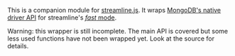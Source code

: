 This is a companion module for [streamline.js](https://github.com/Sage/streamlinejs). It wraps [MongoDB's native driver API](https://github.com/mongodb/node-mongodb-native) for streamline's [_fast_ mode](https://github.com/Sage/streamlinejs/wiki/Fast-mode).

Warning: this wrapper is still incomplete. The main API is covered but some less used functions have not been wrapped yet. Look at the source for details.